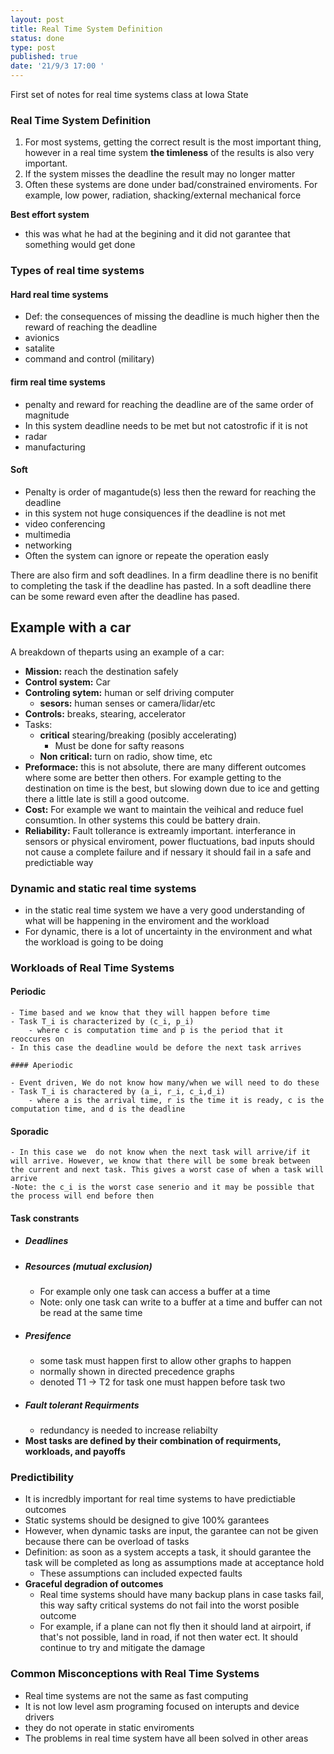 ```yaml
---
layout: post
title: Real Time System Definition
status: done
type: post
published: true
date: '21/9/3 17:00 '
---
```


First set of notes for real time systems class at Iowa State

### Real Time System Definition
  1. For most systems, getting the correct result is the most important thing, however in a real time system **the timleness** of the results is also very important.
  2. If the system misses the deadline the result may no longer matter
  3. Often these systems are done under bad/constrained enviroments. For example, low power, radiation, shacking/external mechanical force


**Best effort system**
- this was what he had at the begining and it did not garantee that something would get done

### Types of real time systems

#### Hard real time systems
- Def: the consequences of missing the deadline is much higher then the reward of reaching the deadline
- avionics
- satalite
- command and control (military)
	
#### firm real time systems
- penalty and reward for reaching the deadline are of the same order of magnitude 
- In this system deadline needs to be met but not catostrofic if it is not
- radar 
- manufacturing
	
#### Soft
- Penalty is order of magantude(s) less then the reward for reaching the deadline
- in this system not huge consiquences if the deadline is not met
- video conferencing
- multimedia
- networking
- Often the system can ignore or repeate the operation easly
	
There are also firm and soft deadlines. In a firm deadline there is no benifit to completing the task if the deadline has pasted. In a soft deadline there can be some reward even after the deadline has pased.


## Example with a car
A breakdown of theparts using an example of a car:
- **Mission:** reach the destination safely
- **Control system:** Car
- **Controling sytem:** human or self driving computer
	- **sesors:** human senses or camera/lidar/etc
- **Controls:** breaks, stearing, accelerator
- Tasks:
	- **critical** stearing/breaking (posibly accelerating)
		- Must be done for safty reasons
	- **Non critical:** turn on radio, show time, etc
- **Preformace:** this is not absolute, there are many different outcomes where some are better then others. For example getting to the destination on time is the best, but slowing down due to ice and getting there a little late is still a good outcome.
- **Cost:** For example we want to maintain the veihical and reduce fuel consumtion. In other systems this could be battery drain.
- **Reliability:** Fault tollerance is extreamly important. interferance in sensors or physical enviroment, power fluctuations, bad inputs should not cause a complete failure and if nessary it should fail in a safe and predictiable way


### Dynamic and static real time systems
- in the static real time system we have a very good understanding of what will be happening in the enviroment and the workload
- For dynamic, there is a lot of uncertainty in the environment and what the workload is going to be doing

### Workloads of Real Time Systems
#### Periodic
	- Time based and we know that they will happen before time
	- Task T_i is characterized by (c_i, p_i) 
		- where c is computation time and p is the period that it reoccures on
	- In this case the deadline would be defore the next task arrives
	
	#### Aperiodic 
	
	- Event driven, We do not know how many/when we will need to do these
	- Task T_i is charactered by (a_i, r_i, c_i,d_i)
		- where a is the arrival time, r is the time it is ready, c is the computation time, and d is the deadline
#### Sporadic 
	- In this case we  do not know when the next task will arrive/if it will arrive. However, we know that there will be some break between the current and next task. This gives a worst case of when a task will arrive
	-Note: the c_i is the worst case senerio and it may be possible that the process will end before then

 #### Task constrants
 - ##### Deadlines
 - ##### Resources (mutual exclusion)
   - For example only one task can access a buffer at a time
   - Note: only one task can write to a buffer at a time and buffer can not be read at the same time
 - ##### Presifence
	- some task must happen first to allow other graphs to happen
	- normally shown in directed precedence graphs
	- denoted T1 -> T2 for task one must happen before task two
  - ##### Fault tolerant Requirments
	- redundancy is needed to increase reliabilty
  - **Most tasks are defined by their combination of requirments, workloads, and payoffs**


### Predictibility
- It is incredbly important for real time systems to have predictiable outcomes
 - Static systems should be designed to give 100% garantees
 - However, when dynamic tasks are input, the garantee can not be given because there can be overload of tasks
 - Definition: as soon as a system accepts a task, it should garantee the task will be completed as long as assumptions made at acceptance hold
	 - These assumptions can included expected faults
 - **Graceful degradion of outcomes**
	 - Real time systems should have many backup plans in case tasks fail, this way safty critical systems do not fail into the worst posible outcome
	 - For example, if a plane can not fly then it should land at airpoirt, if that's not possible, land in road, if not then water ect. It should continue to try and mitigate the damage
 
 ### Common Misconceptions with Real Time Systems
 - Real time systems are not the same as fast computing
 - It is not low level asm programing focused on interupts and device drivers
 - they do not operate in static enviroments
 - The problems in real time system have all been solved in other areas
